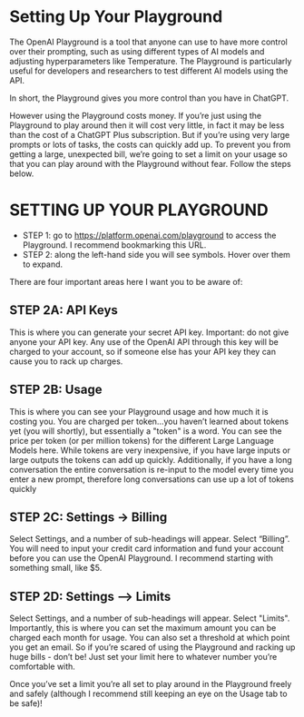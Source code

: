 # Setting Up Your Playground

The OpenAI Playground is a tool that anyone can use to have more control over their prompting, such as using different types of AI models and adjusting hyperparameters like Temperature. The Playground is particularly useful for developers and researchers to test different AI models using the API.

In short, the Playground gives you more control than you have in ChatGPT.

However using the Playground costs money. If you’re just using the Playground to play around then it will cost very little, in fact it may be less than the cost of a ChatGPT Plus subscription. But if you’re using very large prompts or lots of tasks, the costs can quickly add up. To prevent you from getting a large, unexpected bill, we’re going to set a limit on your usage so that you can play around with the Playground without fear. Follow the steps below.

# SETTING UP YOUR PLAYGROUND

- STEP 1: go to https://platform.openai.com/playground to access the Playground. I recommend bookmarking this URL.
- STEP 2: along the left-hand side you will see symbols. Hover over them to expand. 

There are four important areas here I want you to be aware of:

## STEP 2A: API Keys
This is where you can generate your secret API key. Important: do not give anyone your API key. Any use of the OpenAI API through this key will be charged to your account, so if someone else has your API key they can cause you to rack up charges. 



## STEP 2B: Usage
This is where you can see your Playground usage and how much it is costing you. You are charged per token…you haven’t learned about tokens yet (you will shortly), but essentially a "token" is a word. You can see the price per token (or per million tokens) for the different Large Language Models here. While tokens are very inexpensive, if you have large inputs or large outputs the tokens can add up quickly. Additionally, if you have a long conversation the entire conversation is re-input to the model every time you enter a new prompt, therefore long conversations can use up a lot of tokens quickly


## STEP 2C: Settings → Billing
Select Settings, and a number of sub-headings will appear. Select “Billing”. You will need to input your credit card information and fund your account before you can use the OpenAI Playground. I recommend starting with something small, like $5.


## STEP 2D: Settings --> Limits
Select Settings, and a number of sub-headings will appear. Select "Limits". Importantly, this is where you can set the maximum amount you can be charged each month for usage. You can also set a threshold at which point you get an email. So if you’re scared of using the Playground and racking up huge bills - don’t be! Just set your limit here to whatever number you’re comfortable with.

Once you’ve set a limit you’re all set to play around in the Playground freely and safely (although I recommend still keeping an eye on the Usage tab to be safe)!
